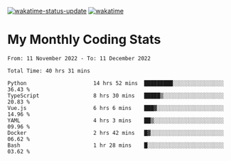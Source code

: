 [![wakatime-status-update](https://github.com/noopurphalak/noopurphalak/workflows/wakatime-status-update/badge.svg)](https://github.com/noopurphalak/noopurphalak/actions/workflows/main.yml)
[![wakatime](https://wakatime.com/badge/user/80ace140-ef40-4fdd-b8ed-f3be3d2e1aea.svg)](https://wakatime.com/@80ace140-ef40-4fdd-b8ed-f3be3d2e1aea)

# My Monthly Coding Stats

<!--START_SECTION:waka-->

```text
From: 11 November 2022 - To: 11 December 2022

Total Time: 40 hrs 31 mins

Python                     14 hrs 52 mins  █████████░░░░░░░░░░░░░░░░   36.43 %
TypeScript                 8 hrs 30 mins   █████▒░░░░░░░░░░░░░░░░░░░   20.83 %
Vue.js                     6 hrs 6 mins    ███▓░░░░░░░░░░░░░░░░░░░░░   14.96 %
YAML                       4 hrs 3 mins    ██▒░░░░░░░░░░░░░░░░░░░░░░   09.96 %
Docker                     2 hrs 42 mins   █▓░░░░░░░░░░░░░░░░░░░░░░░   06.62 %
Bash                       1 hr 28 mins    █░░░░░░░░░░░░░░░░░░░░░░░░   03.62 %
```

<!--END_SECTION:waka-->
